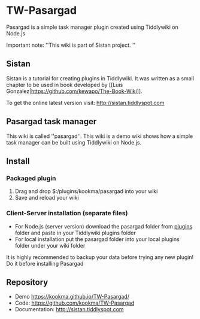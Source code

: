 # TW-Pasargad
Pasargad is a simple task manager plugin created using Tiddlywiki on Node.js

Important note: ''This wiki is part of Sistan project.  ''



## Sistan
Sistan is a tutorial for creating plugins in Tiddlywiki. It was written as a small chapter to be used in book developed by [[Luis Gonzalez|https://github.com/kewapo/The-Book-Wiki]].

To get the online latest version visit: 	http://sistan.tiddlyspot.com


## Pasargad task manager
This wiki is called ''pasargad''. This wiki is a demo wiki shows how a simple task manager can be built using Tiddlywiki on Node.js.


## Install

### Packaged plugin
1. Drag and drop $:/plugins/kookma/pasargad into your wiki
2. Save and reload your wiki

### Client-Server installation (separate files)
* For Node.js (server version) download the pasargad folder from [plugins](https://github.com/kookma/TW-Pasargad) folder and paste in your Tiddlywiki plugins folder
* For local installation put the pasargad folder into your local plugins folder under your wiki folder


It is highly recommended to backup your data before trying any new plugin! Do it before installing Pasargad




## Repository
* Demo https://kookma.github.io/TW-Pasargad/
* Code: https://github.com/kookma/TW-Pasargad
* Documentation:  http://sistan.tiddlyspot.com

